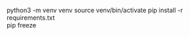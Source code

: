 <!-- como correr el proyecto? -->
python3 -m venv venv 
source venv/bin/activate 
pip install -r requirements.txt  
pip freeze

<!-- ir a rep/users_app/logic y correr el archivo test_variables.py -->


<!-- los usuarios estan en users_app/logic/repository/user.json -->

<!-- facilito -->